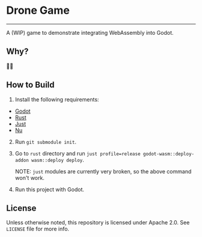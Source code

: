 # Drone Game
------------

A (WIP) game to demonstrate integrating WebAssembly into Godot.

## Why?

🤷‍♂️

## How to Build

1. Install the following requirements:
  - [Godot](https://godotengine.org)
  - [Rust](https://www.rust-lang.org)
  - [Just](https://github.com/casey/just)
  - [Nu](https://www.nushell.sh)
2. Run `git submodule init`.
3. Go to `rust` directory and run `just profile=release godot-wasm::deploy-addon wasm::deploy deploy`.

   NOTE: `just` modules are currently very broken, so the above command won't work.
4. Run this project with Godot.

## License

Unless otherwise noted, this repository is licensed under Apache 2.0.
See `LICENSE` file for more info.
